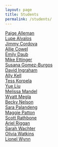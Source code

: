 ```yaml
---
layout: page
title: Students
permalink: /students/
---
```


[Paige Alleman](https://paigelalleman.wordpress.com/category/form/)<br>
[Lupe Alvalos](https://lupitasnoticias.wordpress.com/category/form/)<br>
[Jimmy Cordova](https://jimmycordovatam.wordpress.com/category/form-fall-16/)<br>
[Allie Cowel](http://allie-cowel.com/category/form-blog/)<br>
[Emily Daub](http://emilydaub.weebly.com/blog/category/form)<br>
[Mike Ettinger](https://michaelettinger.wordpress.com/)<br>
[Susana Gomez-Burgos](https://suenosinmarcesibles.wordpress.com/)<br>
[David Ingraham](https://davidingrahamblog.wordpress.com/)<br>
[Ally Kell](http://allykell.weebly.com/)<br>
[Tess Korpela](https://tesskorpela.wordpress.com/)<br>
[Yue Liu](https://yuesweb.wordpress.com/)<br>
[Melissa Mandel](https://sillysalamanderblog.wordpress.com/)<br>
[Wyatt Megla](https://meglawordpress.wordpress.com/category/form/)<br>
[Becky Nelson](https://rebeccajonelson.wordpress.com/)<br>
[Sara Palandeng](https://spalandengform.wordpress.com/)<br>
[Maggie Patton](https://littleformulations.wordpress.com/)<br>
[Scott Rathbone](https://serathbone.wordpress.com/)<br>
[Ariel Riggan](https://followtheworkwithariel.wordpress.com/form-atls-3100/)<br>
[Sarah Wachter](https://sarahwachter.wordpress.com/)<br>
[Olivia Watkins](http://oliviawatkins0.wixsite.com/mysite-1)<br>
[Lionel Wynn](http://wynn.space/index.php/what-im-up-to/)<br>